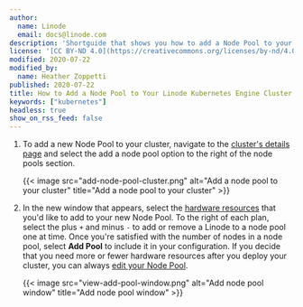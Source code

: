 ```yaml
---
author:
  name: Linode
  email: docs@linode.com
description: 'Shortguide that shows you how to add a Node Pool to your Linode Kubernetes Engine cluster.'
license: '[CC BY-ND 4.0](https://creativecommons.org/licenses/by-nd/4.0)'
modified: 2020-07-22
modified_by:
  name: Heather Zoppetti
published: 2020-07-22
title: How to Add a Node Pool to Your Linode Kubernetes Engine Cluster
keywords: ["kubernetes"]
headless: true
show_on_rss_feed: false
---
```


1. To add a new Node Pool to your cluster, navigate to the [cluster's details page](#access-your-cluster-s-details-page) and select the add a node pool option to the right of the node pools section.

    {{< image src="add-node-pool-cluster.png" alt="Add a node pool to your cluster" title="Add a node pool to your cluster" >}}

1. In the new window that appears, select the [hardware resources](/docs/platform/how-to-choose-a-linode-plan/#hardware-resource-definitions) that you'd like to add to your new Node Pool. To the right of each plan, select the plus `+` and minus `-` to add or remove a Linode to a node pool one at time. Once you're satisfied with the number of nodes in a node pool, select **Add Pool** to include it in your configuration. If you decide that you need more or fewer hardware resources after you deploy your cluster, you can always [edit your Node Pool](#edit-or-remove-existing-node-pools).

    {{< image src="view-add-pool-window.png" alt="Add node pool window" title="Add node pool window" >}}
